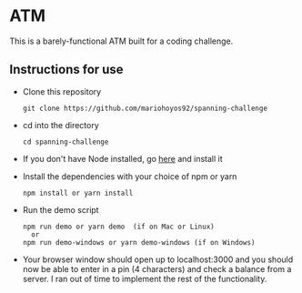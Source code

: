 # ATM

This is a barely-functional ATM built for a coding challenge. 

## Instructions for use

* Clone this repository
  ```
  git clone https://github.com/mariohoyos92/spanning-challenge
  ```
* cd into the directory
  ```
  cd spanning-challenge
  ```

* If you don't have Node installed, go [here](https://nodejs.org/en/download/)
  and install it
* Install the dependencies with your choice of npm or yarn
  ```
  npm install or yarn install
  ```
* Run the demo script
  ```
  npm run demo or yarn demo  (if on Mac or Linux)
    or
  npm run demo-windows or yarn demo-windows (if on Windows)  
  ```
* Your browser window should open up to localhost:3000 and you should now be
  able to enter in a pin (4 characters) and check a balance from a server. I ran out of time to implement the rest of the functionality.
